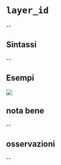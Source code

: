 # `layer_id`

--

## Sintassi

--

## Esempi

![](/img/variabili/layer_id/layer_id1.png)

## nota bene

--

## osservazioni

--